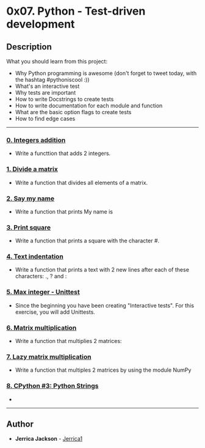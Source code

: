 # 0x07. Python - Test-driven development

## Description
What you should learn from this project:

* Why Python programming is awesome (don't forget to tweet today, with the hashtag #pythoniscool :))
* What's an interactive test
* Why tests are important
* How to write Docstrings to create tests
* How to write documentation for each module and function
* What are the basic option flags to create tests
* How to find edge cases

---

### [0. Integers addition](./0-add_integer.py)
* Write a functtion that adds 2 integers.

### [1. Divide a matrix](./2-matrix_divided.py)
* Write a function that divides all elements of a matrix.

### [2. Say my name](./3-say_my_name.py)
* Write a function that prints My name is <first name> <last name>

### [3. Print square](./4-print_square.py)
* Write a function that prints a square with the character #.

### [4. Text indentation](./5-text_indentation.py)
* Write a function that prints a text with 2 new lines after each of these characters: ., ? and :

### [5. Max integer - Unittest](./tests/6-max_integer_test.py)
* Since the beginning you have been creating "Interactive tests". For this exercise, you will add Unittests.

### [6. Matrix multiplication](./100-matrix_mul.py)
* Write a function  that multiplies 2 matrices:

### [7. Lazy matrix multiplication](./101-lazy_matrix_mul.py)
* Write a function that multiples 2 matrices by using the module NumPy

### [8. CPython #3: Python Strings](./102-python.c)
*


---

## Author
* **Jerrica Jackson** - [Jerrica1](https://github.com/Jerrica1)
